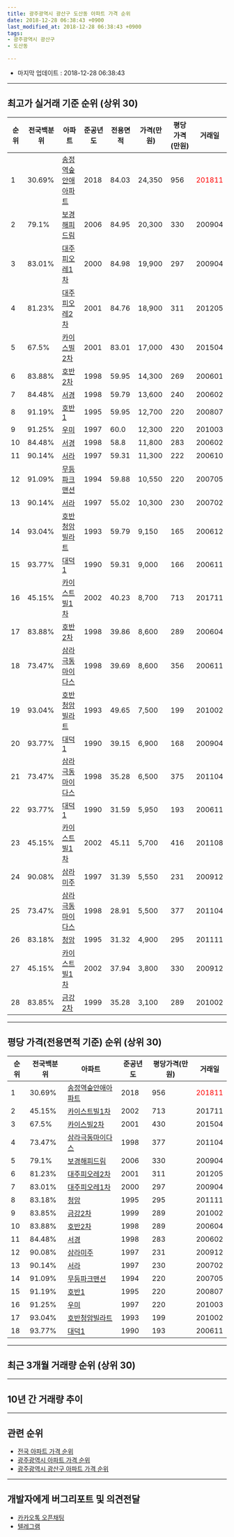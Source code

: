 ```yaml
---
title: 광주광역시 광산구 도산동 아파트 가격 순위
date: 2018-12-28 06:38:43 +0900
last_modified_at: 2018-12-28 06:38:43 +0900
tags:
- 광주광역시 광산구
- 도산동

---
```


* 마지막 업데이트 : 2018-12-28 06:38:43

---

## 최고가 실거래 기준 순위 (상위 30)


|순위|전국백분위|아파트|준공년도|전용면적|가격(만원)|평당가격(만원)|거래일|
|---|---|---|---|---|---|---|---|
|1|30.69%|[송정역숲안애아파트](https://search.naver.com/search.naver?query=%EA%B4%91%EC%A3%BC%EA%B4%91%EC%97%AD%EC%8B%9C+%EA%B4%91%EC%82%B0%EA%B5%AC+%EB%8F%84%EC%82%B0%EB%8F%99+%EC%86%A1%EC%A0%95%EC%97%AD%EC%88%B2%EC%95%88%EC%95%A0%EC%95%84%ED%8C%8C%ED%8A%B8)|2018|84.03|24,350|956|<span style="color:red">201811</span>|
|2|79.1%|[보경해피드림](https://search.naver.com/search.naver?query=%EA%B4%91%EC%A3%BC%EA%B4%91%EC%97%AD%EC%8B%9C+%EA%B4%91%EC%82%B0%EA%B5%AC+%EB%8F%84%EC%82%B0%EB%8F%99+%EB%B3%B4%EA%B2%BD%ED%95%B4%ED%94%BC%EB%93%9C%EB%A6%BC)|2006|84.95|20,300|330|200904|
|3|83.01%|[대주피오레1차](https://search.naver.com/search.naver?query=%EA%B4%91%EC%A3%BC%EA%B4%91%EC%97%AD%EC%8B%9C+%EA%B4%91%EC%82%B0%EA%B5%AC+%EB%8F%84%EC%82%B0%EB%8F%99+%EB%8C%80%EC%A3%BC%ED%94%BC%EC%98%A4%EB%A0%881%EC%B0%A8)|2000|84.98|19,900|297|200904|
|4|81.23%|[대주피오레2차](https://search.naver.com/search.naver?query=%EA%B4%91%EC%A3%BC%EA%B4%91%EC%97%AD%EC%8B%9C+%EA%B4%91%EC%82%B0%EA%B5%AC+%EB%8F%84%EC%82%B0%EB%8F%99+%EB%8C%80%EC%A3%BC%ED%94%BC%EC%98%A4%EB%A0%882%EC%B0%A8)|2001|84.76|18,900|311|201205|
|5|67.5%|[카이스빌2차](https://search.naver.com/search.naver?query=%EA%B4%91%EC%A3%BC%EA%B4%91%EC%97%AD%EC%8B%9C+%EA%B4%91%EC%82%B0%EA%B5%AC+%EB%8F%84%EC%82%B0%EB%8F%99+%EC%B9%B4%EC%9D%B4%EC%8A%A4%EB%B9%8C2%EC%B0%A8)|2001|83.01|17,000|430|201504|
|6|83.88%|[호반2차](https://search.naver.com/search.naver?query=%EA%B4%91%EC%A3%BC%EA%B4%91%EC%97%AD%EC%8B%9C+%EA%B4%91%EC%82%B0%EA%B5%AC+%EB%8F%84%EC%82%B0%EB%8F%99+%ED%98%B8%EB%B0%982%EC%B0%A8)|1998|59.95|14,300|269|200601|
|7|84.48%|[서경](https://search.naver.com/search.naver?query=%EA%B4%91%EC%A3%BC%EA%B4%91%EC%97%AD%EC%8B%9C+%EA%B4%91%EC%82%B0%EA%B5%AC+%EB%8F%84%EC%82%B0%EB%8F%99+%EC%84%9C%EA%B2%BD)|1998|59.79|13,600|240|200602|
|8|91.19%|[호반1](https://search.naver.com/search.naver?query=%EA%B4%91%EC%A3%BC%EA%B4%91%EC%97%AD%EC%8B%9C+%EA%B4%91%EC%82%B0%EA%B5%AC+%EB%8F%84%EC%82%B0%EB%8F%99+%ED%98%B8%EB%B0%981)|1995|59.95|12,700|220|200807|
|9|91.25%|[우미](https://search.naver.com/search.naver?query=%EA%B4%91%EC%A3%BC%EA%B4%91%EC%97%AD%EC%8B%9C+%EA%B4%91%EC%82%B0%EA%B5%AC+%EB%8F%84%EC%82%B0%EB%8F%99+%EC%9A%B0%EB%AF%B8)|1997|60.0|12,300|220|201003|
|10|84.48%|[서경](https://search.naver.com/search.naver?query=%EA%B4%91%EC%A3%BC%EA%B4%91%EC%97%AD%EC%8B%9C+%EA%B4%91%EC%82%B0%EA%B5%AC+%EB%8F%84%EC%82%B0%EB%8F%99+%EC%84%9C%EA%B2%BD)|1998|58.8|11,800|283|200602|
|11|90.14%|[서라](https://search.naver.com/search.naver?query=%EA%B4%91%EC%A3%BC%EA%B4%91%EC%97%AD%EC%8B%9C+%EA%B4%91%EC%82%B0%EA%B5%AC+%EB%8F%84%EC%82%B0%EB%8F%99+%EC%84%9C%EB%9D%BC)|1997|59.31|11,300|222|200610|
|12|91.09%|[무등파크맨션](https://search.naver.com/search.naver?query=%EA%B4%91%EC%A3%BC%EA%B4%91%EC%97%AD%EC%8B%9C+%EA%B4%91%EC%82%B0%EA%B5%AC+%EB%8F%84%EC%82%B0%EB%8F%99+%EB%AC%B4%EB%93%B1%ED%8C%8C%ED%81%AC%EB%A7%A8%EC%85%98)|1994|59.88|10,550|220|200705|
|13|90.14%|[서라](https://search.naver.com/search.naver?query=%EA%B4%91%EC%A3%BC%EA%B4%91%EC%97%AD%EC%8B%9C+%EA%B4%91%EC%82%B0%EA%B5%AC+%EB%8F%84%EC%82%B0%EB%8F%99+%EC%84%9C%EB%9D%BC)|1997|55.02|10,300|230|200702|
|14|93.04%|[호반청암빌라트](https://search.naver.com/search.naver?query=%EA%B4%91%EC%A3%BC%EA%B4%91%EC%97%AD%EC%8B%9C+%EA%B4%91%EC%82%B0%EA%B5%AC+%EB%8F%84%EC%82%B0%EB%8F%99+%ED%98%B8%EB%B0%98%EC%B2%AD%EC%95%94%EB%B9%8C%EB%9D%BC%ED%8A%B8)|1993|59.79|9,150|165|200612|
|15|93.77%|[대덕1](https://search.naver.com/search.naver?query=%EA%B4%91%EC%A3%BC%EA%B4%91%EC%97%AD%EC%8B%9C+%EA%B4%91%EC%82%B0%EA%B5%AC+%EB%8F%84%EC%82%B0%EB%8F%99+%EB%8C%80%EB%8D%951)|1990|59.31|9,000|166|200611|
|16|45.15%|[카이스트빌1차](https://search.naver.com/search.naver?query=%EA%B4%91%EC%A3%BC%EA%B4%91%EC%97%AD%EC%8B%9C+%EA%B4%91%EC%82%B0%EA%B5%AC+%EB%8F%84%EC%82%B0%EB%8F%99+%EC%B9%B4%EC%9D%B4%EC%8A%A4%ED%8A%B8%EB%B9%8C1%EC%B0%A8)|2002|40.23|8,700|713|201711|
|17|83.88%|[호반2차](https://search.naver.com/search.naver?query=%EA%B4%91%EC%A3%BC%EA%B4%91%EC%97%AD%EC%8B%9C+%EA%B4%91%EC%82%B0%EA%B5%AC+%EB%8F%84%EC%82%B0%EB%8F%99+%ED%98%B8%EB%B0%982%EC%B0%A8)|1998|39.86|8,600|289|200604|
|18|73.47%|[삼라극동마이다스](https://search.naver.com/search.naver?query=%EA%B4%91%EC%A3%BC%EA%B4%91%EC%97%AD%EC%8B%9C+%EA%B4%91%EC%82%B0%EA%B5%AC+%EB%8F%84%EC%82%B0%EB%8F%99+%EC%82%BC%EB%9D%BC%EA%B7%B9%EB%8F%99%EB%A7%88%EC%9D%B4%EB%8B%A4%EC%8A%A4)|1998|39.69|8,600|356|200611|
|19|93.04%|[호반청암빌라트](https://search.naver.com/search.naver?query=%EA%B4%91%EC%A3%BC%EA%B4%91%EC%97%AD%EC%8B%9C+%EA%B4%91%EC%82%B0%EA%B5%AC+%EB%8F%84%EC%82%B0%EB%8F%99+%ED%98%B8%EB%B0%98%EC%B2%AD%EC%95%94%EB%B9%8C%EB%9D%BC%ED%8A%B8)|1993|49.65|7,500|199|201002|
|20|93.77%|[대덕1](https://search.naver.com/search.naver?query=%EA%B4%91%EC%A3%BC%EA%B4%91%EC%97%AD%EC%8B%9C+%EA%B4%91%EC%82%B0%EA%B5%AC+%EB%8F%84%EC%82%B0%EB%8F%99+%EB%8C%80%EB%8D%951)|1990|39.15|6,900|168|200904|
|21|73.47%|[삼라극동마이다스](https://search.naver.com/search.naver?query=%EA%B4%91%EC%A3%BC%EA%B4%91%EC%97%AD%EC%8B%9C+%EA%B4%91%EC%82%B0%EA%B5%AC+%EB%8F%84%EC%82%B0%EB%8F%99+%EC%82%BC%EB%9D%BC%EA%B7%B9%EB%8F%99%EB%A7%88%EC%9D%B4%EB%8B%A4%EC%8A%A4)|1998|35.28|6,500|375|201104|
|22|93.77%|[대덕1](https://search.naver.com/search.naver?query=%EA%B4%91%EC%A3%BC%EA%B4%91%EC%97%AD%EC%8B%9C+%EA%B4%91%EC%82%B0%EA%B5%AC+%EB%8F%84%EC%82%B0%EB%8F%99+%EB%8C%80%EB%8D%951)|1990|31.59|5,950|193|200611|
|23|45.15%|[카이스트빌1차](https://search.naver.com/search.naver?query=%EA%B4%91%EC%A3%BC%EA%B4%91%EC%97%AD%EC%8B%9C+%EA%B4%91%EC%82%B0%EA%B5%AC+%EB%8F%84%EC%82%B0%EB%8F%99+%EC%B9%B4%EC%9D%B4%EC%8A%A4%ED%8A%B8%EB%B9%8C1%EC%B0%A8)|2002|45.11|5,700|416|201108|
|24|90.08%|[삼라미주](https://search.naver.com/search.naver?query=%EA%B4%91%EC%A3%BC%EA%B4%91%EC%97%AD%EC%8B%9C+%EA%B4%91%EC%82%B0%EA%B5%AC+%EB%8F%84%EC%82%B0%EB%8F%99+%EC%82%BC%EB%9D%BC%EB%AF%B8%EC%A3%BC)|1997|31.39|5,550|231|200912|
|25|73.47%|[삼라극동마이다스](https://search.naver.com/search.naver?query=%EA%B4%91%EC%A3%BC%EA%B4%91%EC%97%AD%EC%8B%9C+%EA%B4%91%EC%82%B0%EA%B5%AC+%EB%8F%84%EC%82%B0%EB%8F%99+%EC%82%BC%EB%9D%BC%EA%B7%B9%EB%8F%99%EB%A7%88%EC%9D%B4%EB%8B%A4%EC%8A%A4)|1998|28.91|5,500|377|201104|
|26|83.18%|[청암](https://search.naver.com/search.naver?query=%EA%B4%91%EC%A3%BC%EA%B4%91%EC%97%AD%EC%8B%9C+%EA%B4%91%EC%82%B0%EA%B5%AC+%EB%8F%84%EC%82%B0%EB%8F%99+%EC%B2%AD%EC%95%94)|1995|31.32|4,900|295|201111|
|27|45.15%|[카이스트빌1차](https://search.naver.com/search.naver?query=%EA%B4%91%EC%A3%BC%EA%B4%91%EC%97%AD%EC%8B%9C+%EA%B4%91%EC%82%B0%EA%B5%AC+%EB%8F%84%EC%82%B0%EB%8F%99+%EC%B9%B4%EC%9D%B4%EC%8A%A4%ED%8A%B8%EB%B9%8C1%EC%B0%A8)|2002|37.94|3,800|330|200912|
|28|83.85%|[금강2차](https://search.naver.com/search.naver?query=%EA%B4%91%EC%A3%BC%EA%B4%91%EC%97%AD%EC%8B%9C+%EA%B4%91%EC%82%B0%EA%B5%AC+%EB%8F%84%EC%82%B0%EB%8F%99+%EA%B8%88%EA%B0%952%EC%B0%A8)|1999|35.28|3,100|289|201002|


---

## 평당 가격(전용면적 기준) 순위 (상위 30)


|순위|전국백분위|아파트|준공년도|평당가격(만원)|거래일|
|---|---|---|---|---|---|
|1|30.69%|[송정역숲안애아파트](https://search.naver.com/search.naver?query=%EA%B4%91%EC%A3%BC%EA%B4%91%EC%97%AD%EC%8B%9C+%EA%B4%91%EC%82%B0%EA%B5%AC+%EB%8F%84%EC%82%B0%EB%8F%99+%EC%86%A1%EC%A0%95%EC%97%AD%EC%88%B2%EC%95%88%EC%95%A0%EC%95%84%ED%8C%8C%ED%8A%B8)|2018|956|<span style="color:red">201811</span>|
|2|45.15%|[카이스트빌1차](https://search.naver.com/search.naver?query=%EA%B4%91%EC%A3%BC%EA%B4%91%EC%97%AD%EC%8B%9C+%EA%B4%91%EC%82%B0%EA%B5%AC+%EB%8F%84%EC%82%B0%EB%8F%99+%EC%B9%B4%EC%9D%B4%EC%8A%A4%ED%8A%B8%EB%B9%8C1%EC%B0%A8)|2002|713|201711|
|3|67.5%|[카이스빌2차](https://search.naver.com/search.naver?query=%EA%B4%91%EC%A3%BC%EA%B4%91%EC%97%AD%EC%8B%9C+%EA%B4%91%EC%82%B0%EA%B5%AC+%EB%8F%84%EC%82%B0%EB%8F%99+%EC%B9%B4%EC%9D%B4%EC%8A%A4%EB%B9%8C2%EC%B0%A8)|2001|430|201504|
|4|73.47%|[삼라극동마이다스](https://search.naver.com/search.naver?query=%EA%B4%91%EC%A3%BC%EA%B4%91%EC%97%AD%EC%8B%9C+%EA%B4%91%EC%82%B0%EA%B5%AC+%EB%8F%84%EC%82%B0%EB%8F%99+%EC%82%BC%EB%9D%BC%EA%B7%B9%EB%8F%99%EB%A7%88%EC%9D%B4%EB%8B%A4%EC%8A%A4)|1998|377|201104|
|5|79.1%|[보경해피드림](https://search.naver.com/search.naver?query=%EA%B4%91%EC%A3%BC%EA%B4%91%EC%97%AD%EC%8B%9C+%EA%B4%91%EC%82%B0%EA%B5%AC+%EB%8F%84%EC%82%B0%EB%8F%99+%EB%B3%B4%EA%B2%BD%ED%95%B4%ED%94%BC%EB%93%9C%EB%A6%BC)|2006|330|200904|
|6|81.23%|[대주피오레2차](https://search.naver.com/search.naver?query=%EA%B4%91%EC%A3%BC%EA%B4%91%EC%97%AD%EC%8B%9C+%EA%B4%91%EC%82%B0%EA%B5%AC+%EB%8F%84%EC%82%B0%EB%8F%99+%EB%8C%80%EC%A3%BC%ED%94%BC%EC%98%A4%EB%A0%882%EC%B0%A8)|2001|311|201205|
|7|83.01%|[대주피오레1차](https://search.naver.com/search.naver?query=%EA%B4%91%EC%A3%BC%EA%B4%91%EC%97%AD%EC%8B%9C+%EA%B4%91%EC%82%B0%EA%B5%AC+%EB%8F%84%EC%82%B0%EB%8F%99+%EB%8C%80%EC%A3%BC%ED%94%BC%EC%98%A4%EB%A0%881%EC%B0%A8)|2000|297|200904|
|8|83.18%|[청암](https://search.naver.com/search.naver?query=%EA%B4%91%EC%A3%BC%EA%B4%91%EC%97%AD%EC%8B%9C+%EA%B4%91%EC%82%B0%EA%B5%AC+%EB%8F%84%EC%82%B0%EB%8F%99+%EC%B2%AD%EC%95%94)|1995|295|201111|
|9|83.85%|[금강2차](https://search.naver.com/search.naver?query=%EA%B4%91%EC%A3%BC%EA%B4%91%EC%97%AD%EC%8B%9C+%EA%B4%91%EC%82%B0%EA%B5%AC+%EB%8F%84%EC%82%B0%EB%8F%99+%EA%B8%88%EA%B0%952%EC%B0%A8)|1999|289|201002|
|10|83.88%|[호반2차](https://search.naver.com/search.naver?query=%EA%B4%91%EC%A3%BC%EA%B4%91%EC%97%AD%EC%8B%9C+%EA%B4%91%EC%82%B0%EA%B5%AC+%EB%8F%84%EC%82%B0%EB%8F%99+%ED%98%B8%EB%B0%982%EC%B0%A8)|1998|289|200604|
|11|84.48%|[서경](https://search.naver.com/search.naver?query=%EA%B4%91%EC%A3%BC%EA%B4%91%EC%97%AD%EC%8B%9C+%EA%B4%91%EC%82%B0%EA%B5%AC+%EB%8F%84%EC%82%B0%EB%8F%99+%EC%84%9C%EA%B2%BD)|1998|283|200602|
|12|90.08%|[삼라미주](https://search.naver.com/search.naver?query=%EA%B4%91%EC%A3%BC%EA%B4%91%EC%97%AD%EC%8B%9C+%EA%B4%91%EC%82%B0%EA%B5%AC+%EB%8F%84%EC%82%B0%EB%8F%99+%EC%82%BC%EB%9D%BC%EB%AF%B8%EC%A3%BC)|1997|231|200912|
|13|90.14%|[서라](https://search.naver.com/search.naver?query=%EA%B4%91%EC%A3%BC%EA%B4%91%EC%97%AD%EC%8B%9C+%EA%B4%91%EC%82%B0%EA%B5%AC+%EB%8F%84%EC%82%B0%EB%8F%99+%EC%84%9C%EB%9D%BC)|1997|230|200702|
|14|91.09%|[무등파크맨션](https://search.naver.com/search.naver?query=%EA%B4%91%EC%A3%BC%EA%B4%91%EC%97%AD%EC%8B%9C+%EA%B4%91%EC%82%B0%EA%B5%AC+%EB%8F%84%EC%82%B0%EB%8F%99+%EB%AC%B4%EB%93%B1%ED%8C%8C%ED%81%AC%EB%A7%A8%EC%85%98)|1994|220|200705|
|15|91.19%|[호반1](https://search.naver.com/search.naver?query=%EA%B4%91%EC%A3%BC%EA%B4%91%EC%97%AD%EC%8B%9C+%EA%B4%91%EC%82%B0%EA%B5%AC+%EB%8F%84%EC%82%B0%EB%8F%99+%ED%98%B8%EB%B0%981)|1995|220|200807|
|16|91.25%|[우미](https://search.naver.com/search.naver?query=%EA%B4%91%EC%A3%BC%EA%B4%91%EC%97%AD%EC%8B%9C+%EA%B4%91%EC%82%B0%EA%B5%AC+%EB%8F%84%EC%82%B0%EB%8F%99+%EC%9A%B0%EB%AF%B8)|1997|220|201003|
|17|93.04%|[호반청암빌라트](https://search.naver.com/search.naver?query=%EA%B4%91%EC%A3%BC%EA%B4%91%EC%97%AD%EC%8B%9C+%EA%B4%91%EC%82%B0%EA%B5%AC+%EB%8F%84%EC%82%B0%EB%8F%99+%ED%98%B8%EB%B0%98%EC%B2%AD%EC%95%94%EB%B9%8C%EB%9D%BC%ED%8A%B8)|1993|199|201002|
|18|93.77%|[대덕1](https://search.naver.com/search.naver?query=%EA%B4%91%EC%A3%BC%EA%B4%91%EC%97%AD%EC%8B%9C+%EA%B4%91%EC%82%B0%EA%B5%AC+%EB%8F%84%EC%82%B0%EB%8F%99+%EB%8C%80%EB%8D%951)|1990|193|200611|


---

## 최근 3개월 거래량 순위 (상위 30)


<div style="width:100%;">
    <canvas id="deal_count_ranking" height="250"></canvas>
</div>


<script>
new Chart(document.getElementById("deal_count_ranking"), {
    type: 'horizontalBar',
    data: {
        labels: ['호반2차', '우미', '대주피오레1차', '대주피오레2차', '서경', '호반1', '대덕1', '삼라극동마이다스', '보경해피드림', '삼라미주', '카이스빌2차', '호반청암빌라트', '송정역숲안애아파트'],
        datasets: [{
            label: '실거래 수',
            data: [7, 7, 6, 5, 4, 3, 2, 2, 2, 2, 2, 1, 1],
            borderColor: "rgba(255, 0, 128, 1)",
            backgroundColor: "rgba(255, 0, 128, 0.5)",
            fill: false,
        }]
    },
    options: {
        responsive: true,
        title: {
            display: true,
            text: '최근 3개월 거래량 순위'
        },
        tooltips: {
            mode: 'index',
            intersect: false,
            callbacks: {
                title: function(tooltipItems, data) {
                    return "실거래 수:";
                },
                label: function(tooltipItem, data) {
                    return data.labels[tooltipItem.index] + ": " + tooltipItem.xLabel;
                }
            }
        },
        hover: {
            mode: 'nearest',
            intersect: true
        },
        scales: {
            xAxes: [{
                display: true,
                scaleLabel: {
                    display: true,
                    labelString: '실거래 수'
                },
                ticks: {
                    suggestedMin: 0,
                }
            }],
            yAxes: [{
                display: true,
                ticks: {
                    autoSkip: false,
                    callback: function(value, index, values) {
                        if (value.length > 15)
                            return value.substr(0, 13) + "...";
                        else
                            return value;
                    }
                },
                scaleLabel: {
                    display: false,
                }
            }]
        }
    }
});

</script>


---

## 10년 간 거래량 추이


<div style="width:100%;">
    <canvas id="deal_progress" height="250"></canvas>
</div>

<script>
new Chart(document.getElementById("deal_progress"), {
    type: 'line',
    data: {
        labels: ['200812','200901','200902','200903','200904','200905','200906','200907','200908','200909','200910','200911','200912','201001','201002','201003','201004','201005','201006','201007','201008','201009','201010','201011','201012','201101','201102','201103','201104','201105','201106','201107','201108','201109','201110','201111','201112','201201','201202','201203','201204','201205','201206','201207','201208','201209','201210','201211','201212','201301','201302','201303','201304','201305','201306','201307','201308','201309','201310','201311','201312','201401','201402','201403','201404','201405','201406','201407','201408','201409','201410','201411','201412','201501','201502','201503','201504','201505','201506','201507','201508','201509','201510','201511','201512','201601','201602','201603','201604','201605','201606','201607','201608','201609','201610','201611','201612','201701','201702','201703','201704','201705','201706','201707','201708','201709','201710','201711','201712','201801','201802','201803','201804','201805','201806','201807','201808','201809','201810','201811','201812'],
        datasets: [{
            label: '실거래 수',
            pointRadius: 1,
            data: [22, 16, 27, 20, 38, 18, 20, 23, 29, 25, 12, 27, 15, 22, 16, 22, 18, 13, 19, 19, 22, 23, 35, 23, 22, 20, 25, 28, 31, 23, 18, 15, 14, 8, 16, 15, 14, 16, 25, 20, 15, 19, 18, 13, 12, 9, 22, 21, 11, 8, 19, 18, 15, 16, 13, 9, 14, 18, 18, 7, 15, 19, 25, 32, 26, 18, 18, 32, 21, 26, 25, 31, 19, 23, 30, 25, 29, 19, 21, 27, 17, 8, 11, 21, 19, 5, 13, 13, 13, 9, 35, 32, 61, 57, 43, 35, 16, 8, 22, 19, 14, 20, 22, 20, 9, 15, 12, 15, 11, 7, 12, 21, 12, 15, 22, 15, 14, 12, 24, 15, 5],
            borderColor: "rgba(255, 201, 14, 1)",
            backgroundColor: "rgba(255, 201, 14, 0.5)",
            fill: true,
        }]
    },
    options: {
        responsive: true,
        title: {
            display: true,
            text: '10년간 거래량 추이'
        },
        tooltips: {
            mode: 'index',
            intersect: false,
        },
        hover: {
            mode: 'nearest',
            intersect: true
        },
        scales: {
            xAxes: [{
                display: true,
                scaleLabel: {
                    display: true,
                    labelString: '년/월'
                }
            }],
            yAxes: [{
                display: true,
                ticks: {
                    suggestedMin: 0,
                },
                scaleLabel: {
                    display: true,
                    labelString: '실거래 수'
                }
            }]
        }
    }
});

</script>


---

## 관련 순위

- [전국 아파트 가격 순위](https://inasie.github.io/apt-ranking/전국)
- [광주광역시 아파트 가격 순위](https://inasie.github.io/apt-ranking/광주광역시)
- [광주광역시 광산구 아파트 가격 순위](https://inasie.github.io/apt-ranking/광주광역시-광산구)


---

## 개발자에게 버그리포트 및 의견전달

- [카카오톡 오픈채팅](https://open.kakao.com/o/gLJUAP4)
- [텔레그램](https://t.me/inasie)

